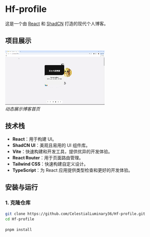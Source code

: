 # Hf-profile

这是一个由 [React](https://reactjs.org/) 和 [ShadCN](https://github.com/shadcn/ui) 打造的现代个人博客。

## 项目展示

![博客首页](./src/assets/blog-homepage.gif)  
_动态展示博客首页_

## 技术栈

- **React**：用于构建 UI。
- **ShadCN UI**：美观且易用的 UI 组件库。
- **Vite**：快速构建和开发工具，提供优异的开发体验。
- **React Router**：用于页面路由管理。
- **Tailwind CSS**：快速构建自定义设计。
- **TypeScript**：为 React 应用提供类型检查和更好的开发体验。

## 安装与运行

### 1. 克隆仓库

```bash
git clone https://github.com/CelestialLuminary36/Hf-profile.git
cd Hf-profile

pnpm install